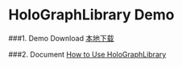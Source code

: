 HoloGraphLibrary Demo
====================
###1. Demo Download
<a href="apk/app-release.apk?raw=true" target="_blank" title="点击下载到本地">本地下载</a>

###2. Document
[How to Use HoloGraphLibrary](https://github.com/android-cn/android-open-project-analysis/tree/master/holographlibrary)  
